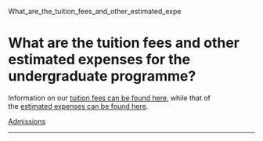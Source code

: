 What_are_the_tuition_fees_and_other_estimated_expe



What are the tuition fees and other estimated expenses for the undergraduate programme?
=======================================================================================

Information on our [tuition fees can be found here](/admissions/undergraduate/education-expenses/fees/), while that of the [estimated expenses can be found here](/admissions/undergraduate/education-expenses/financial-estimates/).

[Admissions](https://www.sutd.edu.sg/tag/admissions/)

---

